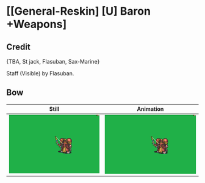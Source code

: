 # [\[General-Reskin\] \[U\] Baron +Weapons]

## Credit

{TBA, St jack, Flasuban, Sax-Marine}

Staff (Visible) by Flasuban.
	
## Bow

| Still | Animation |
| :---: | :-------: |
| ![Bow still](./Bow_000.png) | ![Bow animation](./Bow.gif) |
